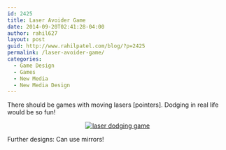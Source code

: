```yaml
---
id: 2425
title: Laser Avoider Game
date: 2014-09-20T02:41:28-04:00
author: rahil627
layout: post
guid: http://www.rahilpatel.com/blog/?p=2425
permalink: /laser-avoider-game/
categories:
  - Game Design
  - Games
  - New Media
  - New Media Design
---
```

There should be games with moving lasers [pointers]. Dodging in real life would be so fun!

<div style="text-align: center;"><a href="http://www.rahilpatel.com/blog/wp-content/uploads/2014/09/laser-dodging-game.svg"><img class="alignnone size-large wp-image-2426" src="http://www.rahilpatel.com/blog/wp-content/uploads/2014/09/laser-dodging-game.svg" alt="laser dodging game" /></a></div>

Further designs:
Can use mirrors!